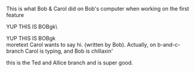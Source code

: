 This is what Bob & Carol did on Bob's computer when working on the first feature

YUP THIS IS BOBgk\


YUP THIS IS BOBgk\
moretext
Carol wants to say hi. (written by Bob). Actually, on b-and-c-branch Carol is typing, and Bob is chillaxin' 


this is the Ted and Allice branch and is super good.

